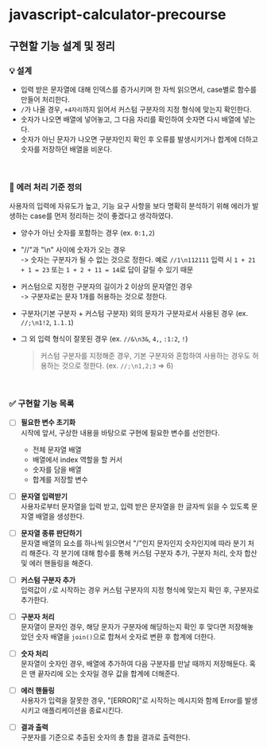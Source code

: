 # javascript-calculator-precourse

## 구현할 기능 설계 및 정리

### 💡 설계

- 입력 받은 문자열에 대해 인덱스를 증가시키며 한 자씩 읽으면서, case별로 함수를 만들어 처리한다.
- `/`가 나올 경우, `+4자리`까지 읽어서 커스텀 구분자의 지정 형식에 맞는지 확인한다.
- 숫자가 나오면 배열에 넣어놓고, 그 다음 자리를 확인하여 숫자면 다시 배열에 넣는다.
- 숫자가 아닌 문자가 나오면 구분자인지 확인 후 오류를 발생시키거나 합계에 더하고 숫자를 저장하던 배열을 비운다.

<br/>

### 🚨 에러 처리 기준 정의

사용자의 입력에 자유도가 높고, 기능 요구 사항을 보다 명확히 분석하기 위해 에러가 발생하는 case를 먼저 정리하는 것이 좋겠다고 생각하였다.

- 양수가 아닌 숫자를 포함하는 경우 (ex. `0:1,2`)
- "//"과 "\n" 사이에 숫자가 오는 경우 <br/>
  -> 숫자는 구분자가 될 수 없는 것으로 정한다. 예로 `//1\n112111` 입력 시 `1 + 21 + 1 = 23` 또는 `1 + 2 + 11 = 14`로 답이 갈릴 수 있기 때문
- 커스텀으로 지정한 구분자의 길이가 2 이상의 문자열인 경우 <br/>
  -> 구분자로는 문자 1개를 허용하는 것으로 정한다.
- 구분자(기본 구분자 + 커스텀 구분자) 외의 문자가 구분자로서 사용된 경우 (ex. `//;\n1!2`, `1.1.1`)
- 그 외 입력 형식이 잘못된 경우 (ex. `//&\n3&`, `4,`, `:1:2`, `!`)

  > 커스텀 구분자를 지정해준 경우, 기본 구분자와 혼합하여 사용하는 경우도 허용하는 것으로 정한다. (ex. `//;\n1,2;3` => 6)

<br/>

### ✅ 구현할 기능 목록

- [ ] **필요한 변수 초기화** <br/>
      시작에 앞서, 구상한 내용을 바탕으로 구현에 필요한 변수를 선언한다.

  - 전체 문자열 배열
  - 배열에서 index 역할을 할 커서
  - 숫자를 담을 배열
  - 합계를 저장할 변수

- [ ] **문자열 입력받기** <br/>
      사용자로부터 문자열을 입력 받고, 입력 받은 문자열을 한 글자씩 읽을 수 있도록 문자열 배열을 생성한다.

- [ ] **문자열 종류 판단하기** <br/>
      문자열 배열의 요소를 하나씩 읽으면서 "/"인지 문자인지 숫자인지에 따라 분기 처리 해준다. 각 분기에 대해 함수를 통해 커스텀 구분자 추가, 구분자 처리, 숫자 합산 및 에러 핸들링을 해준다.

- [ ] **커스텀 구분자 추가** <br/>
      입력값이 `/`로 시작하는 경우 커스텀 구분자의 지정 형식에 맞는지 확인 후, 구분자로 추가한다.

- [ ] **구분자 처리** <br/>
      문자열이 문자인 경우, 해당 문자가 구분자에 해당하는지 확인 후 맞다면 저장해놓았던 숫자 배열을 `join()`으로 합쳐서 숫자로 변환 후 합계에 더한다.

- [ ] **숫자 처리** <br/>
      문자열이 숫자인 경우, 배열에 추가하여 다음 구분자를 만날 때까지 저장해둔다. 혹은 맨 끝자리에 오는 숫자일 경우 값을 합계에 더해준다.

- [ ] **에러 핸들링** <br/>
      사용자가 입력을 잘못한 경우, "[ERROR]"로 시작하는 메시지와 함께 Error를 발생시키고 애플리케이션을 종료시킨다.

- [ ] **결과 출력** <br/>
      구분자를 기준으로 추출된 숫자의 총 합을 결과로 출력한다.
